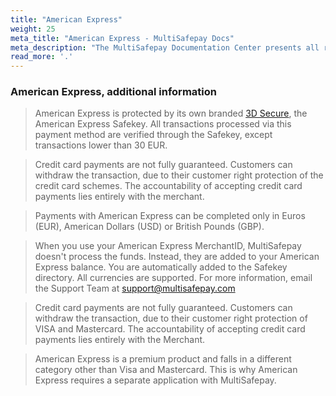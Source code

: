 ```yaml
---
title: "American Express"
weight: 25
meta_title: "American Express - MultiSafepay Docs"
meta_description: "The MultiSafepay Documentation Center presents all relevant information about our Plugins and API. You can also find support pages for payment methods, tools and general questions as well as the contact details of our Support and Integration Teams."
read_more: '.'
---
```

### American Express, additional information 
> American Express is protected by its own branded [3D Secure](/faq/general/glossary/#3d-secure), the American Express Safekey. All transactions processed via this payment method are verified through the Safekey, except transactions lower than 30 EUR.

> Credit card payments are not fully guaranteed. Customers can withdraw the transaction, due to their customer right protection of the credit card schemes. The accountability​ of accepting credit card payments lies entirely with the merchant.

> Payments with American Express can be completed only in Euros (EUR), American Dollars (USD) or British Pounds (GBP).

> When you use your American Express MerchantID, MultiSafepay doesn't process the funds. Instead, they are added to your American Express balance. You are automatically added to the Safekey directory. All currencies are supported. For more information, email the Support Team at <support@multisafepay.com>

> Credit card payments are not fully guaranteed. Customers can withdraw the transaction, due to their customer right protection of VISA and Mastercard. The accountability​ of accepting credit card payments lies entirely with the Merchant. 

> American Express is a premium product and falls in a different category other than Visa and Mastercard. This is why American Express requires a separate application with MultiSafepay.
